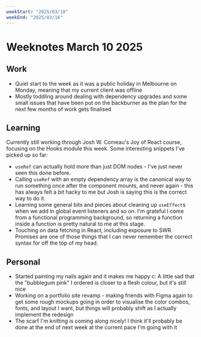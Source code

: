 ```yaml
---
weekStart: "2025/03/10"
weekEnd: "2025/03/16"
---
```


# Weeknotes March 10 2025

## Work

- Quiet start to the week as it was a public holiday in Melbourne on Monday, meaning that my current client was offline
- Mostly toddling around dealing with dependency upgrades and some small issues that have been put on the backburner as the plan for the next few months of work gets finalised

## Learning

Currently still working through Josh W. Comeau's Joy of React course, focusing on the Hooks module this week. Some interesting snippets I've picked up so far:

- `useRef` can actually hold more than just DOM nodes - I've just never seen this done before.
- Calling `useRef` with an empty dependency array is the canonical way to run something once after the component mounts, and never again - this has always felt a bit hacky to me but Josh is saying this is the correct way to do it.
- Learning some general bits and pieces about cleaning up `useEffect`s when we add in global event listeners and so on. I'm grateful I come from a functional programming background, so returning a function inside a function is pretty natural to me at this stage.
- Touching on data fetching in React, including exposure to SWR. Promises are one of those things that I can never remember the correct syntax for off the top of my head.

## Personal

- Started painting my nails again and it makes me happy c: A little sad that the "bubblegum pink" I ordered is closer to a flesh colour, but it's still nice
- Working on a portfolio site revamp - making friends with Figma again to get some rough mockups going in order to visualise the color combos, fonts, and layout I want, but things will probably shift as I actually implement the redesign
- The scarf I'm knitting is coming along nicely! I think it'll probably be done at the end of next week at the current pace I'm going with it
